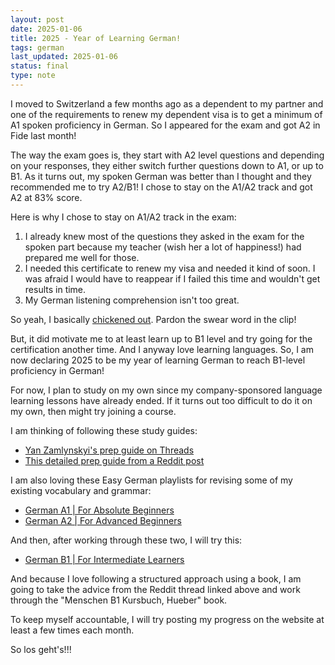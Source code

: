 ```yaml
---
layout: post
date: 2025-01-06
title: 2025 - Year of Learning German!
tags: german
last_updated: 2025-01-06
status: final
type: note
---
```


I moved to Switzerland a few months ago as a dependent to my partner and one of the requirements to renew my dependent visa is to get a minimum of A1 spoken proficiency in German. So I appeared for the exam and got A2 in Fide last month! 

The way the exam goes is, they start with A2 level questions and depending on your responses, they either switch further questions down to A1, or up to B1. As it turns out, my spoken German was better than I thought and they recommended me to try A2/B1! I chose to stay on the A1/A2 track and got A2 at 83% score. 

Here is why I chose to stay on A1/A2 track in the exam:

1. I already knew most of the questions they asked in the exam for the spoken part because my teacher (wish her a lot of happiness!) had prepared me well for those.
2. I needed this certificate to renew my visa and needed it kind of soon. I was afraid I would have to reappear if I failed this time and wouldn't get results in time.
3. My German listening comprehension isn't too great.

So yeah, I basically [chickened out](https://getyarn.io/yarn-clip/fb625d9f-4e3c-4b0c-9229-fc88bcc02863). Pardon the swear word in the clip!

But, it did motivate me to at least learn up to B1 level and try going for the certification another time. And I anyway love learning languages. So, I am now declaring 2025 to be my year of learning German to reach B1-level proficiency in German!

For now, I plan to study on my own since my company-sponsored language learning lessons have already ended. If it turns out too difficult to do it on my own, then might try joining a course.

I am thinking of following these study guides:
- [Yan Zamlynskyi's prep guide on Threads](https://www.threads.net/@yanzamlynskyi/post/DBzAlepoviq)
- [This detailed prep guide from a Reddit post](https://www.reddit.com/r/German/comments/cc9dhm/b1_self_study_guide/)

I am also loving these Easy German playlists for revising some of my existing vocabulary and grammar:
- [German A1 \| For Absolute Beginners](https://www.youtube.com/playlist?list=PLk1fjOl39-50kWobutO8NVFzbw9PHtbbg)
- [German A2 \| For Advanced Beginners](https://youtube.com/playlist?list=PLk1fjOl39-5201BUdhtOM_x23poNvLouT)

And then, after working through these two, I will try this:
- [German B1 \| For Intermediate Learners](https://www.youtube.com/playlist?list=PLk1fjOl39-53yooogv6RaJAK29mx7nz1d)

And because I love following a structured approach using a book, I am going to take the advice from the Reddit thread linked above and work through the "Menschen B1 Kursbuch, Hueber" book.

To keep myself accountable, I will try posting my progress on the website at least a few times each month.

So los geht's!!!